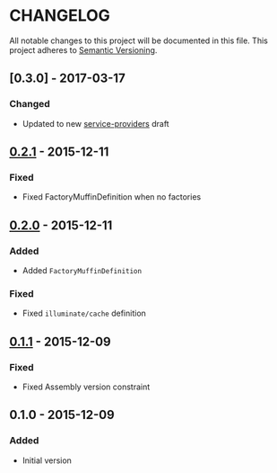# CHANGELOG
All notable changes to this project will be documented in this file.
This project adheres to [Semantic Versioning](http://semver.org/).

## [0.3.0] - 2017-03-17

### Changed
- Updated to new [service-providers](https://github.com/container-interop/service-provider) draft

## [0.2.1] - 2015-12-11

### Fixed
- Fixed FactoryMuffinDefinition when no factories

## [0.2.0] - 2015-12-11

### Added
- Added `FactoryMuffinDefinition`

### Fixed
- Fixed `illuminate/cache` definition

## [0.1.1] - 2015-12-09

### Fixed
- Fixed Assembly version constraint

## 0.1.0 - 2015-12-09

### Added
- Initial version

[0.2.1]: https://github.com/rocketeers/rocketeer/compare/0.2.0...0.2.1
[0.2.0]: https://github.com/rocketeers/rocketeer/compare/0.1.1...0.2.0
[0.1.1]: https://github.com/rocketeers/rocketeer/compare/0.1.0...0.1.1
